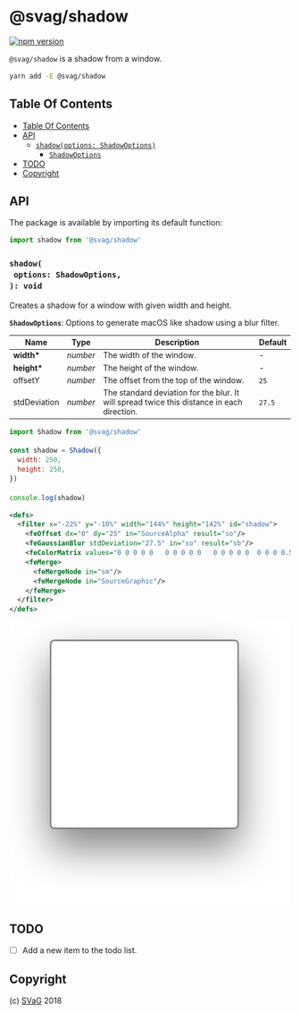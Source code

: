 # @svag/shadow

[![npm version](https://badge.fury.io/js/%40svag%2Fshadow.svg)](https://npmjs.org/package/@svag/shadow)

`@svag/shadow` is a shadow from a window.

```sh
yarn add -E @svag/shadow
```

## Table Of Contents

- [Table Of Contents](#table-of-contents)
- [API](#api)
  * [`shadow(options: ShadowOptions)`](#shadowoptions-shadowoptions-void)
    * [`ShadowOptions`](#shadowoptions)
- [TODO](#todo)
- [Copyright](#copyright)

## API

The package is available by importing its default function:

```js
import shadow from '@svag/shadow'
```

### `shadow(`<br/>&nbsp;&nbsp;`options: ShadowOptions,`<br/>`): void`

Creates a shadow for a window with given width and height.

__<a name="shadowoptions">`ShadowOptions`</a>__: Options to generate macOS like  shadow using a blur filter.

| Name | Type | Description | Default |
| ---- | ---- | ----------- | ------- |
| __width*__ | _number_ | The width of the window. | - |
| __height*__ | _number_ | The height of the window. | - |
| offsetY | _number_ | The offset from the top of the window. | `25` |
| stdDeviation | _number_ | The standard deviation for the blur. It will spread twice this distance in each direction. | `27.5` |

```js
import Shadow from '@svag/shadow'

const shadow = Shadow({
  width: 250,
  height: 250,
})

console.log(shadow)
```

```svg
<defs>
  <filter x="-22%" y="-10%" width="144%" height="142%" id="shadow">
    <feOffset dx="0" dy="25" in="SourceAlpha" result="so"/>
    <feGaussianBlur stdDeviation="27.5" in="so" result="sb"/>
    <feColorMatrix values="0 0 0 0 0   0 0 0 0 0   0 0 0 0 0  0 0 0 0.5 0" type="matrix" in="sb" result="sm"/>
    <feMerge>
      <feMergeNode in="sm"/>
      <feMergeNode in="SourceGraphic"/>
    </feMerge>
  </filter>
</defs>
```

![generated shadow](images/shadow.svg)

## TODO

- [ ] Add a new item to the todo list.

## Copyright

(c) [SVaG][1] 2018

[1]: https://svag.co
